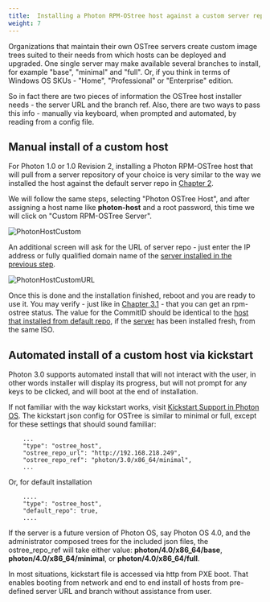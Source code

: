 ```yaml
---
title:  Installing a Photon RPM-OStree host against a custom server repository
weight: 7
---
```


Organizations that maintain their own OSTree servers create custom image trees suited to their needs from which hosts can be deployed and upgraded. One single server may make available several branches to install, for example "base", "minimal" and "full". Or, if you think in terms of Windows OS SKUs - "Home", "Professional" or "Enterprise" edition.

So in fact there are two pieces of information the OSTree host installer needs - the server URL and the branch ref. Also, there are two ways to pass this info - manually via keyboard, when prompted and automated, by reading from a config file.

## Manual install of a custom host

For Photon 1.0 or 1.0 Revision 2, installing a Photon RPM-OSTree host that will pull from a server repository of your choice is very similar to the way we installed the host against the default server repo in [Chapter 2](../installing-a-host-against-default-server-repository/).  

We will follow the same steps, selecting "Photon OSTree Host", and after assigning a host name like **photon-host** and a root password, this time we will click on "Custom RPM-OSTree Server".  

![PhotonHostCustom](../../../images/rpmostree-custom.png)

An additional screen will ask for the URL of server repo - just enter the IP address or fully qualified domain name of the [server installed in the previous step](../creating-a-rpm-ostree-server/).  

![PhotonHostCustomURL](../../../images/rpmostree-url.png)

Once this is done and the installation finished, reboot and you are ready to use it.
You may verify - just like in [Chapter 3.1](../concepts-in-action/#querying-the-deployed-filetrees) - that you can get an rpm-ostree status. The value for the CommitID should be identical to the [host that installed from default repo](../installing-a-host-against-default-server-repository/), if the [server](../creating-a-rpm-ostree-server/) has been installed fresh, from the same ISO.  

## Automated install of a custom host via kickstart

Photon 3.0 supports automated install that will not interact with the user, in other words installer will display its progress, but will not prompt for any keys to be clicked, and will boot at the end of installation.  

If not familiar with the way kickstart works, visit [Kickstart Support in Photon OS](../../../user-guide/working-with-kickstart.md). The kickstart json config for OSTree is similar to minimal or full, except for these settings that should sound familiar: 

```
    ...
    "type": "ostree_host",
    "ostree_repo_url": "http://192.168.218.249",
    "ostree_repo_ref": "photon/3.0/x86_64/minimal",
    ...
```
Or, for default installation

```
    ....
    "type": "ostree_host",
    "default_repo": true,
    ....
```

If the server is a future version of Photon OS, say Photon OS 4.0, and the administrator composed trees for the included json files, the ostree_repo_ref will take either value: **photon/4.0/x86_64/base**, **photon/4.0/x86_64/minimal**, or **photon/4.0/x86_64/full**.

In most situations, kickstart file is accessed via http from PXE boot. That enables booting from network and end to end install of hosts from pre-defined server URL and branch without assistance from user. 
